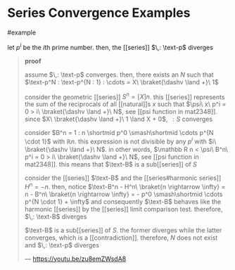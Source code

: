 # Series Convergence Examples

#example

let $p^i$ be the $i$th prime number. then, the [[series]] $\,: \text-p$ diverges

> **proof**
>
> assume $\,: \text-p$ converges. then, there exists an $N$ such that $\text-p^N : \text-p^{N : 1} : \cdots = X\ \braket{\dashv \land +}\ 1$
>
> consider the geometric [[series]] $S^n = [X]n$. this [[series]] represents the sum of the reciprocals of all [[natural]]s $x$ such that $\psi\ x\ p^i = 0 > i\ \braket{\dashv \land +}\ N$, see [[psi function in mat2348]]. since $X\ \braket{\dashv \land +}\ 1 \land X + 0$, $\,: S$ converges
>
> consider $B^n = 1 : n \shortmid p^0 \smash\shortmid \cdots p^{N \cdot 1}$ with $\mathbb R n$. this expression is not divisible by any $p^i$ with $i\ \braket{\dashv \land +}\ N$. in other words, $\mathbb R n < \psi\ B^n\ p^i = 0 > i\ \braket{\dashv \land +}\ N$, see [[psi function in mat2348]]. this means that $\text-B$ is a sub[[series]] of $S$
>
> consider the [[series]] $\text-B$ and the [[series#harmonic series]] $H^n = -n$. then, notice $\text-B^n - H^n\ \braket{n \rightarrow \infty} = n - B^n\ \braket{n \rightarrow \infty} = - p^0 \smash\shortmid \cdots p^{N \cdot 1} + \infty$ and consequently $\text-B$ behaves like the harmonic [[series]] by the [[series]] limit comparison test. therefore, $\,: \text-B$ diverges
>
> $\text-B$ is a sub[[series]] of $S$. the former diverges while the latter converges, which is a [[contradiction]]. therefore, $N$ does not exist and $\,: \text-p$ diverges
>
> &mdash; <https://youtu.be/zu8emZWsdA8>
